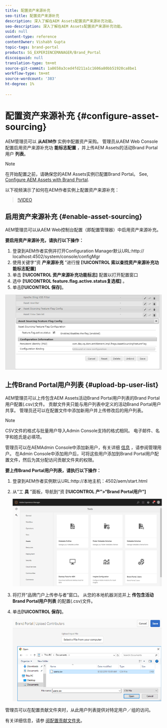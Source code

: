 ```yaml
---
title: 配置资产来源补充
seo-title: 配置资产来源补充
description: 深入了解在AEM Assets配置资产来源补充功能。
seo-description: 深入了解在AEM Assets配置资产来源补充功能。
uuid: null
content-type: reference
contentOwner: Vishabh Gupta
topic-tags: brand-portal
products: SG_EXPERIENCEMANAGER/Brand_Portal
discoiquuid: null
translation-type: tm+mt
source-git-commit: 1a8658a3ced4fd211a1c1606a80bb51920ca8be1
workflow-type: tm+mt
source-wordcount: '383'
ht-degree: 1%

---
```



# 配置资产来源补充 {#configure-asset-sourcing}

AEM管理员可以 **从AEM作** 实例中配置资产采购。 管理员从AEM Web Console配置启用资产来源补充功 **能标志配置** ，并上传AEM Assets的活动Brand Portal用户 **列表**。

>[!NOTE]
>
>在开始配置之前，请确保您的AEM Assets实例已配置Brand Portal。 See, [Configure AEM Assets with Brand Portal](../using/configure-aem-assets-with-brand-portal.md).

以下视频演示了如何在AEM作者实例上配置资产来源补充：

>[!VIDEO](https://video.tv.adobe.com/v/29771)

## 启用资产来源补充 {#enable-asset-sourcing}

AEM管理员可以从AEM Web控制台配置（即配置管理器）中启用资产来源补充。

**要启用资产来源补充，请执行以下操作：**
1. 登录到AEM作者实例并打开Configuration Manager默认URL:http:// localhost:4502/system/console/configMgr
1. 使用关键字“资 **产来源补充** ”进行搜 **[!UICONTROL 索以查找资产来源补充功能标志配置]**
1. 单击 **[!UICONTROL 资产来源补充功能标志]** 配置以打开配置窗口
1. 选中 **[!UICONTROL feature.flag.active.status复选框]** 。
1. 单击&#x200B;**[!UICONTROL 保存]**。

![](assets/enable-asset-sourcing.png)

## 上传Brand Portal用户列表 {#upload-bp-user-list}

AEM管理员可以上传包含AEM Assets活动Brand Portal用户列表的Brand Portal用户配置(.csv)文件。 贡献文件夹只能与用户列表中定义的活动Brand Portal用户共享。 管理员还可以在配置文件中添加新用户并上传修改后的用户列表。

>[!NOTE]
>
>CSV文件的格式与批量用户导入Admin Console支持的格式相同。 电子邮件、名字和姓氏是必填项。

管理员可以在AEMAdmin Console中添加新用户，有关详细 [信息](brand-portal-adding-users.md) ，请参阅管理用户。 在Admin Console中添加用户后，可将这些用户添加到Brand Portal用户配置文件，然后为其分配访问贡献文件夹的权限。

**要上传Brand Portal用户列表，请执行以下操作：**
1. 登录到AEM作者实例默认URL:http://本地主机：4502/aem/start.html
1. 从“工 **具** ”面板，导航到“资 **[!UICONTROL 产”>“Brand Portal用户”]**

   ![](assets/upload-user-list1.png)

1. 将打开“品牌门户上传参与者”窗口。
从您的本地机器浏览并上 **传包含活动Brand Portal用户列表** 的配置(.csv)文件。
1. 单击&#x200B;**[!UICONTROL 保存]**。

   ![](assets/upload-user-list2.png)


管理员可以在配置贡献文件夹时，从此用户列表提供对特定用户／组的访问。

有关详细信息，请参 [阅配置贡献文件夹](brand-portal-contribution-folder.md)。
